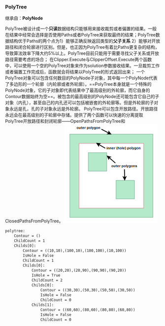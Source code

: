 ### **PolyTree**

继承自：**PolyNode**

PolyTree被设计成一个**只读**数据结构只能够用来接收裁剪或者偏置的结果。一般在结果中经常会选择是否使用Paths或者PolyTree来获取最终的结果；PolyTree数据结构优于Paths的两个点为1）能够正确反映返回类型的**父子关系** 2）能够对开放路径和闭合轮廓进行区别。但是，也正因为PolyTree有着比Paths更复杂的结构，导致算法效率下降大约5%以上。PolyTree目前只能用于需要寻找父子关系或开放路径需要考虑的场合；
在Clipper.Execute与ClipperOffset.Execute两个函数中，可以使用一个空的PolyTree对象来作为solution参数接收结果。一旦裁剪工作或者偏置工作完成后，函数就会将结果以PolyTree的形式返回出来；
一个PolyTree对象可以包含任何数目的PolyNode子对象，其中每一个PolyNode代表了多边形的一个轮廓（内轮廓或者外轮廓）。==PolyTree本身就是一个特殊的PolyNode对象，它的子对象即代表结果中了最高级别的外轮廓，而它自身的Contour数据始终为空==。被包含的最高级别的PolyNode还可能包含它自己的子对象（内孔），甚至自己的内孔还可以包括被嵌套的外轮廓等。但是外轮廓的子对象永远是孔，孔的子对象永远是外轮廓。
PolyTree可以包含开放路径。开放路径永远会在最高级别的子轮廓中存储。提供了两个函数可以快速的分离提取PolyTree开放路径和封闭轮廓——OpenPathsFromPolyTree和ClosedPathsFromPolyTree。
![](polytree.png)
```
polytree: 
    Contour = ()
    ChildCount = 1
    Childs[0]: 
        Contour = ((10,10),(100,10),(100,100),(10,100))
        IsHole = False
        ChildCount = 1
        Childs[0]: 
            Contour = ((20,20),(20,90),(90,90),(90,20))
            IsHole = True
            ChildCount = 2
            Childs[0]: 
                Contour = ((30,30),(50,30),(50,50),(30,50))
                IsHole = False
                ChildCount = 0
            Childs[1]: 
                Contour = ((60,60),(80,60),(80,80),(60,80))
                IsHole = False
                ChildCount = 0

```
